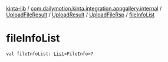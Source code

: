 [kinta-lib](../../../../index.md) / [com.dailymotion.kinta.integration.appgallery.internal](../../../index.md) / [UploadFileResult](../../index.md) / [UploadResult](../index.md) / [UploadFileRsp](index.md) / [fileInfoList](./file-info-list.md)

# fileInfoList

`val fileInfoList: `[`List`](https://kotlinlang.org/api/latest/jvm/stdlib/kotlin.collections/-list/index.html)`<FileInfo>?`